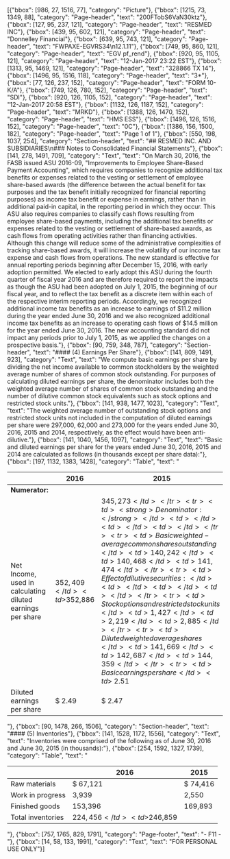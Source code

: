 [{"bbox": [986, 27, 1516, 77], "category": "Picture"}, {"bbox": [1215, 73, 1349, 88], "category": "Page-header", "text": "200FTobS6VaN30ktz"}, {"bbox": [127, 95, 237, 121], "category": "Page-header", "text": "RESMED INC"}, {"bbox": [439, 95, 602, 121], "category": "Page-header", "text": "Donnelley Financial"}, {"bbox": [639, 95, 743, 121], "category": "Page-header", "text": "FWPAXE-EGVRS34\n12.1.11"}, {"bbox": [749, 95, 860, 121], "category": "Page-header", "text": "EGV pf_rend"}, {"bbox": [920, 95, 1105, 121], "category": "Page-header", "text": "12-Jan-2017 23:22 EST"}, {"bbox": [1313, 95, 1469, 121], "category": "Page-header", "text": "328866 TX 14"}, {"bbox": [1496, 95, 1516, 118], "category": "Page-header", "text": "3*"}, {"bbox": [77, 126, 237, 152], "category": "Page-header", "text": "FORM 10-K/A"}, {"bbox": [749, 126, 780, 152], "category": "Page-header", "text": "SDI"}, {"bbox": [920, 126, 1105, 152], "category": "Page-header", "text": "12-Jan-2017 20:58 EST"}, {"bbox": [1132, 126, 1187, 152], "category": "Page-header", "text": "MRKD"}, {"bbox": [1388, 126, 1470, 152], "category": "Page-header", "text": "HMS ESS"}, {"bbox": [1496, 126, 1516, 152], "category": "Page-header", "text": "0C"}, {"bbox": [1386, 156, 1500, 182], "category": "Page-header", "text": "Page 1 of 1"}, {"bbox": [550, 198, 1037, 254], "category": "Section-header", "text": "## RESMED INC. AND SUBSIDIARIES\n### Notes to Consolidated Financial Statements"}, {"bbox": [141, 278, 1491, 709], "category": "Text", "text": "On March 30, 2016, the FASB issued ASU 2016-09, \"Improvements to Employee Share-Based Payment Accounting\", which requires companies to recognize additional tax benefits or expenses related to the vesting or settlement of employee share-based awards (the difference between the actual benefit for tax purposes and the tax benefit initially recognized for financial reporting purposes) as income tax benefit or expense in earnings, rather than in additional paid-in capital, in the reporting period in which they occur. This ASU also requires companies to classify cash flows resulting from employee share-based payments, including the additional tax benefits or expenses related to the vesting or settlement of share-based awards, as cash flows from operating activities rather than financing activities. Although this change will reduce some of the administrative complexities of tracking share-based awards, it will increase the volatility of our income tax expense and cash flows from operations. The new standard is effective for annual reporting periods beginning after December 15, 2016, with early adoption permitted. We elected to early adopt this ASU during the fourth quarter of fiscal year 2016 and are therefore required to report the impacts as though the ASU had been adopted on July 1, 2015, the beginning of our fiscal year, and to reflect the tax benefit as a discrete item within each of the respective interim reporting periods. Accordingly, we recognized additional income tax benefits as an increase to earnings of $11.2 million during the year ended June 30, 2016 and we also recognized additional income tax benefits as an increase to operating cash flows of $14.5 million for the year ended June 30, 2016. The new accounting standard did not impact any periods prior to July 1, 2015, as we applied the changes on a prospective basis."}, {"bbox": [90, 759, 348, 787], "category": "Section-header", "text": "#### (4) Earnings Per Share"}, {"bbox": [141, 809, 1491, 923], "category": "Text", "text": "We compute basic earnings per share by dividing the net income available to common stockholders by the weighted average number of shares of common stock outstanding. For purposes of calculating diluted earnings per share, the denominator includes both the weighted average number of shares of common stock outstanding and the number of dilutive common stock equivalents such as stock options and restricted stock units."}, {"bbox": [141, 938, 1477, 1023], "category": "Text", "text": "The weighted average number of outstanding stock options and restricted stock units not included in the computation of diluted earnings per share were 297,000, 62,000 and 273,000 for the years ended June 30, 2016, 2015 and 2014, respectively, as the effect would have been anti-dilutive."}, {"bbox": [141, 1040, 1456, 1097], "category": "Text", "text": "Basic and diluted earnings per share for the years ended June 30, 2016, 2015 and 2014 are calculated as follows (in thousands except per share data):"}, {"bbox": [197, 1132, 1383, 1428], "category": "Table", "text": "<table><thead><tr><th></th><th>2016</th><th>2015</th><th>2014</th></tr></thead><tbody><tr><td><strong>Numerator:</strong></td><td></td><td></td><td></td></tr><tr><td>Net Income, used in calculating diluted earnings per share</td><td>$352,409</td><td>$352,886</td><td>$345,273</td></tr><tr><td><strong>Denominator:</strong></td><td></td><td></td><td></td></tr><tr><td>Basic weighted-average common shares outstanding</td><td>140,242</td><td>140,468</td><td>141,474</td></tr><tr><td>Effect of dilutive securities:</td><td></td><td></td><td></td></tr><tr><td>Stock options and restricted stock units</td><td>1,427</td><td>2,219</td><td>2,885</td></tr><tr><td>Diluted weighted average shares</td><td>141,669</td><td>142,687</td><td>144,359</td></tr><tr><td>Basic earnings per share</td><td>$ 2.51</td><td>$ 2.51</td><td>$ 2.44</td></tr><tr><td>Diluted earnings per share</td><td>$ 2.49</td><td>$ 2.47</td><td>$ 2.39</td></tr></tbody></table>"}, {"bbox": [90, 1478, 266, 1506], "category": "Section-header", "text": "#### (5) Inventories"}, {"bbox": [141, 1528, 1172, 1556], "category": "Text", "text": "Inventories were comprised of the following as of June 30, 2016 and June 30, 2015 (in thousands):"}, {"bbox": [254, 1592, 1327, 1739], "category": "Table", "text": "<table><thead><tr><th></th><th>2016</th><th>2015</th></tr></thead><tbody><tr><td>Raw materials</td><td>$ 67,121</td><td>$ 74,416</td></tr><tr><td>Work in progress</td><td>3,939</td><td>2,550</td></tr><tr><td>Finished goods</td><td>153,396</td><td>169,893</td></tr><tr><td>Total inventories</td><td>$224,456</td><td>$246,859</td></tr></tbody></table>"}, {"bbox": [757, 1765, 829, 1791], "category": "Page-footer", "text": "- F11 -"}, {"bbox": [14, 58, 133, 1991], "category": "Text", "text": "FOR PERSONAL USE ONLY"}]